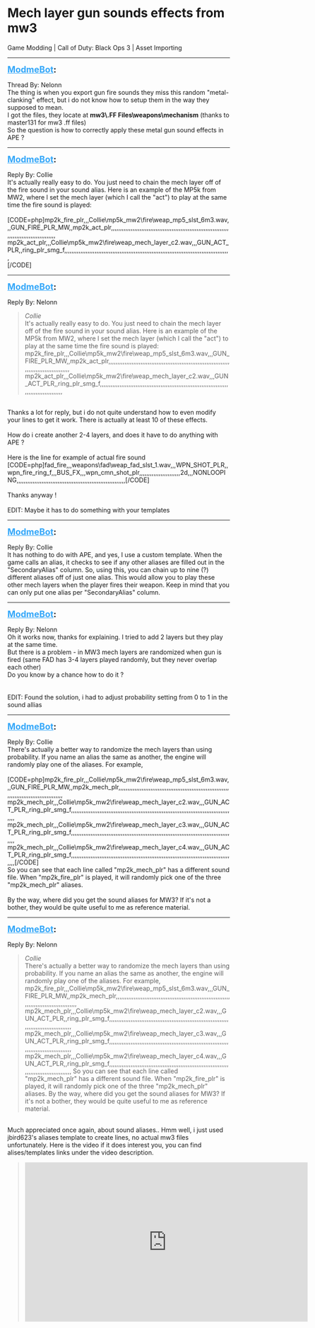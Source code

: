 # Mech layer gun sounds effects from mw3
Game Modding | Call of Duty: Black Ops 3 | Asset Importing

---
<strong style="font-size: 1.4em;"><span style="text-decoration: underline;text-decoration-color: #34a7f9;"><span style="color:#34a7f9;">ModmeBot</span></span>:</strong>

<p>Thread By: Nelonn<br />The thing is when you export gun fire sounds they miss this random &quot;metal-clanking&quot; effect, but i do not know how to setup them in the way they supposed to mean.<br />I got the files, they locate at <strong>mw3\.FF Files\weapons\mechanism</strong> (thanks to master131 for mw3 .ff files)<br />So the question is how to correctly apply these metal gun sound effects in APE ?</p>

---
<strong style="font-size: 1.4em;"><span style="text-decoration: underline;text-decoration-color: #34a7f9;"><span style="color:#34a7f9;">ModmeBot</span></span>:</strong>

<p>Reply By: Collie<br />It&#39;s actually really easy to do. You just need to chain the mech layer off of the fire sound in your sound alias. Here is an example of the MP5k from MW2, where I set the mech layer (which I call the &quot;act&quot;) to play at the same time the fire sound is played:<br /> <br />[CODE=php]mp2k_fire_plr,,,Collie\mp5k_mw2\fire\weap_mp5_slst_6m3.wav,,,GUN_FIRE_PLR_MW,,mp2k_act_plr,,,,,,,,,,,,,,,,,,,,,,,,,,,,,,,,,,,,,,,,,,,,,,,,,,,,,,,,,,,,,,,,,,,,,,,,,,,,,,,,,,,,,,,,,,,,,<br />mp2k_act_plr,,,Collie\mp5k_mw2\fire\weap_mech_layer_c2.wav,,,GUN_ACT_PLR,,ring_plr_smg_f,,,,,,,,,,,,,,,,,,,,,,,,,,,,,,,,,,,,,,,,,,,,,,,,,,,,,,,,,,,,,,,,,,,,,,,,,,,,,,,,,,,,,,,,,,,,,<br />[/CODE]</p>

---
<strong style="font-size: 1.4em;"><span style="text-decoration: underline;text-decoration-color: #34a7f9;"><span style="color:#34a7f9;">ModmeBot</span></span>:</strong>

<p>Reply By: Nelonn<br /><blockquote><em>Collie</em><br />It&#39;s actually really easy to do. You just need to chain the mech layer off of the fire sound in your sound alias. Here is an example of the MP5k from MW2, where I set the mech layer (which I call the &quot;act&quot;) to play at the same time the fire sound is played:   mp2k_fire_plr,,,Collie\mp5k_mw2\fire\weap_mp5_slst_6m3.wav,,,GUN_FIRE_PLR_MW,,mp2k_act_plr,,,,,,,,,,,,,,,,,,,,,,,,,,,,,,,,,,,,,,,,,,,,,,,,,,,,,,,,,,,,,,,,,,,,,,,,,,,,,,,,,,,,,,,,,,,,, mp2k_act_plr,,,Collie\mp5k_mw2\fire\weap_mech_layer_c2.wav,,,GUN_ACT_PLR,,ring_plr_smg_f,,,,,,,,,,,,,,,,,,,,,,,,,,,,,,,,,,,,,,,,,,,,,,,,,,,,,,,,,,,,,,,,,,,,,,,,,,,,,,,,,,,,,,,,,,,,,</blockquote><br /> Thanks a lot for reply, but i do not quite understand how to even modify your lines to get it work. There is actually at least 10 of these effects.<br /> <br />How do i create another 2-4 layers, and does it have to do anything with APE ?<br /> <br />Here is the line for example of actual fire sound [CODE=php]fad_fire,,,weapons\fad\weap_fad_slst_1.wav,,,WPN_SHOT_PLR,,wpn_fire_ring_f,,,BUS_FX,,,wpn_cmn_shot_plr,,,,,,,,,,,,,,,,,,,,,,,2d,,,NONLOOPING,,,,,,,,,,,,,,,,,,,,,,,,,,,,,,,,,,,,,,,,,,,,,,,,,,,,,,,,,,,,,[/CODE]<br /> <br />Thanks anyway !<br /> <br />EDIT: Maybe it has to do something with your templates</p>

---
<strong style="font-size: 1.4em;"><span style="text-decoration: underline;text-decoration-color: #34a7f9;"><span style="color:#34a7f9;">ModmeBot</span></span>:</strong>

<p>Reply By: Collie<br />It has nothing to do with APE, and yes, I use a custom template. When the game calls an alias, it checks to see if any other aliases are filled out in the &quot;SecondaryAlias&quot; column. So, using this, you can chain up to nine (?) different aliases off of just one alias. This would allow you to play these other mech layers when the player fires their weapon. Keep in mind that you can only put one alias per &quot;SecondaryAlias&quot; column.</p>

---
<strong style="font-size: 1.4em;"><span style="text-decoration: underline;text-decoration-color: #34a7f9;"><span style="color:#34a7f9;">ModmeBot</span></span>:</strong>

<p>Reply By: Nelonn<br />Oh it works now, thanks for explaining. I tried to add 2 layers but they play at the same time.<br />But there is a problem - in MW3 mech layers are randomized when gun is fired (same FAD has 3-4 layers played randomly, but they never overlap each other)<br />Do you know by a chance how to do it ?<br /> <br /> <br />EDIT: Found the solution, i had to adjust probability setting from 0 to 1 in the sound allias</p>

---
<strong style="font-size: 1.4em;"><span style="text-decoration: underline;text-decoration-color: #34a7f9;"><span style="color:#34a7f9;">ModmeBot</span></span>:</strong>

<p>Reply By: Collie<br />There&#39;s actually a better way to randomize the mech layers than using probability. If you name an alias the same as another, the engine will randomly play one of the aliases. For example,<br /> <br />[CODE=php]mp2k_fire_plr,,,Collie\mp5k_mw2\fire\weap_mp5_slst_6m3.wav,,,GUN_FIRE_PLR_MW,,mp2k_mech_plr,,,,,,,,,,,,,,,,,,,,,,,,,,,,,,,,,,,,,,,,,,,,,,,,,,,,,,,,,,,,,,,,,,,,,,,,,,,,,,,,,,,,,,,,,,,,,<br />mp2k_mech_plr,,,Collie\mp5k_mw2\fire\weap_mech_layer_c2.wav,,,GUN_ACT_PLR,,ring_plr_smg_f,,,,,,,,,,,,,,,,,,,,,,,,,,,,,,,,,,,,,,,,,,,,,,,,,,,,,,,,,,,,,,,,,,,,,,,,,,,,,,,,,,,,,,,,,,,,,<br />mp2k_mech_plr,,,Collie\mp5k_mw2\fire\weap_mech_layer_c3.wav,,,GUN_ACT_PLR,,ring_plr_smg_f,,,,,,,,,,,,,,,,,,,,,,,,,,,,,,,,,,,,,,,,,,,,,,,,,,,,,,,,,,,,,,,,,,,,,,,,,,,,,,,,,,,,,,,,,,,,,<br />mp2k_mech_plr,,,Collie\mp5k_mw2\fire\weap_mech_layer_c4.wav,,,GUN_ACT_PLR,,ring_plr_smg_f,,,,,,,,,,,,,,,,,,,,,,,,,,,,,,,,,,,,,,,,,,,,,,,,,,,,,,,,,,,,,,,,,,,,,,,,,,,,,,,,,,,,,,,,,,,,,[/CODE]<br />So you can see that each line called &quot;mp2k_mech_plr&quot; has a different sound file. When &quot;mp2k_fire_plr&quot; is played, it will randomly pick one of the three &quot;mp2k_mech_plr&quot; aliases.<br /> <br />By the way, where did you get the sound aliases for MW3? If it&#39;s not a bother, they would be quite useful to me as reference material.</p>

---
<strong style="font-size: 1.4em;"><span style="text-decoration: underline;text-decoration-color: #34a7f9;"><span style="color:#34a7f9;">ModmeBot</span></span>:</strong>

<p>Reply By: Nelonn<br /><blockquote><em>Collie</em><br />There&#39;s actually a better way to randomize the mech layers than using probability. If you name an alias the same as another, the engine will randomly play one of the aliases. For example,   mp2k_fire_plr,,,Collie\mp5k_mw2\fire\weap_mp5_slst_6m3.wav,,,GUN_FIRE_PLR_MW,,mp2k_mech_plr,,,,,,,,,,,,,,,,,,,,,,,,,,,,,,,,,,,,,,,,,,,,,,,,,,,,,,,,,,,,,,,,,,,,,,,,,,,,,,,,,,,,,,,,,,,,, mp2k_mech_plr,,,Collie\mp5k_mw2\fire\weap_mech_layer_c2.wav,,,GUN_ACT_PLR,,ring_plr_smg_f,,,,,,,,,,,,,,,,,,,,,,,,,,,,,,,,,,,,,,,,,,,,,,,,,,,,,,,,,,,,,,,,,,,,,,,,,,,,,,,,,,,,,,,,,,,,, mp2k_mech_plr,,,Collie\mp5k_mw2\fire\weap_mech_layer_c3.wav,,,GUN_ACT_PLR,,ring_plr_smg_f,,,,,,,,,,,,,,,,,,,,,,,,,,,,,,,,,,,,,,,,,,,,,,,,,,,,,,,,,,,,,,,,,,,,,,,,,,,,,,,,,,,,,,,,,,,,, mp2k_mech_plr,,,Collie\mp5k_mw2\fire\weap_mech_layer_c4.wav,,,GUN_ACT_PLR,,ring_plr_smg_f,,,,,,,,,,,,,,,,,,,,,,,,,,,,,,,,,,,,,,,,,,,,,,,,,,,,,,,,,,,,,,,,,,,,,,,,,,,,,,,,,,,,,,,,,,,,, So you can see that each line called &quot;mp2k_mech_plr&quot; has a different sound file. When &quot;mp2k_fire_plr&quot; is played, it will randomly pick one of the three &quot;mp2k_mech_plr&quot; aliases.   By the way, where did you get the sound aliases for MW3? If it&#39;s not a bother, they would be quite useful to me as reference material.</blockquote><br />Much appreciated once again, about sound aliases.. Hmm well, i just used jbird623&#39;s aliases template to create lines, no actual mw3 files unfortunately. Here is the video if it does interest you, you can find alises/templates links under the video description.<br /><blockquote><iframe type="text/html" width="640" height="360" src="https://www.youtube.com/embed/smcofe6UleI" frameborder="0"></iframe></blockquote></p>
